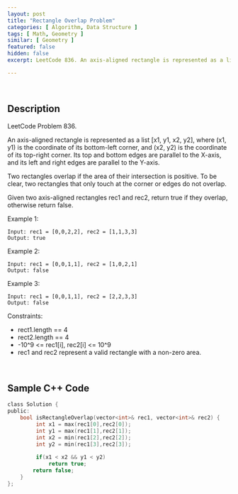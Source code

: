 ```yaml
---
layout: post
title: "Rectangle Overlap Problem"
categories: [ Algorithm, Data Structure ]
tags: [ Math, Geometry ]
similar: [ Geometry ]
featured: false
hidden: false
excerpt: LeetCode 836. An axis-aligned rectangle is represented as a list [x1, y1, x2, y2], where (x1, y1) is the coordinate of its bottom-left corner, and (x2, y2) is the coordinate of its top-right corner. Its top and bottom edges are parallel to the X-axis, and its left and right edges are parallel to the Y-axis.

---
```


<br />

## Description

LeetCode Problem 836.

An axis-aligned rectangle is represented as a list [x1, y1, x2, y2], where (x1, y1) is the coordinate of its bottom-left corner, and (x2, y2) is the coordinate of its top-right corner. Its top and bottom edges are parallel to the X-axis, and its left and right edges are parallel to the Y-axis.

Two rectangles overlap if the area of their intersection is positive. To be clear, two rectangles that only touch at the corner or edges do not overlap.

Given two axis-aligned rectangles rec1 and rec2, return true if they overlap, otherwise return false.

Example 1:
```
Input: rec1 = [0,0,2,2], rec2 = [1,1,3,3]
Output: true
```

Example 2:
```
Input: rec1 = [0,0,1,1], rec2 = [1,0,2,1]
Output: false
```

Example 3:
```
Input: rec1 = [0,0,1,1], rec2 = [2,2,3,3]
Output: false
```

Constraints:
* rect1.length == 4
* rect2.length == 4
* -10^9 <= rec1[i], rec2[i] <= 10^9
* rec1 and rec2 represent a valid rectangle with a non-zero area.

<br />

## Sample C++ Code


```c
class Solution {
public:
    bool isRectangleOverlap(vector<int>& rec1, vector<int>& rec2) {
         int x1 = max(rec1[0],rec2[0]);
         int y1 = max(rec1[1],rec2[1]);
         int x2 = min(rec1[2],rec2[2]);
         int y2 = min(rec1[3],rec2[3]);
        
         if(x1 < x2 && y1 < y2)
             return true;
        return false;
    }
};
```



